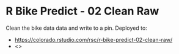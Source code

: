 # R Bike Predict - 02 Clean Raw

Clean the bike data data and write to a pin. Deployed to:

- <https://colorado.rstudio.com/rsc/r-bike-predict-02-clean-raw/>
- <>
